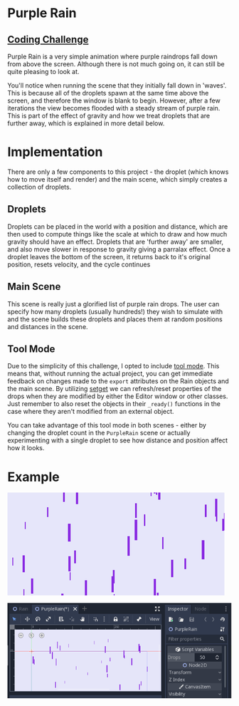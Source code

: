 # Purple Rain
## [Coding Challenge](https://www.youtube.com/watch?v=KkyIDI6rQJI)

Purple Rain is a very simple animation where purple raindrops fall down from above the screen. Although there is not much going on, it can still be quite pleasing to look at.

You'll notice when running the scene that they initially fall down in 'waves'. This is because all of the droplets spawn at the same time above the screen, and therefore the window is blank to begin. However, after a few iterations the view becomes flooded with a steady stream of purple rain. This is part of the effect of gravity and how we treat droplets that are further away, which is explained in more detail below.

# Implementation
There are only a few components to this project - the droplet (which knows how to move itself and render) and the main scene, which simply creates a collection of droplets.

## Droplets
Droplets can be placed in the world with a position and distance, which are then used to compute things like the scale at which to draw and how much gravity should have an effect. Droplets that are 'further away' are smaller, and also move slower in response to gravity giving a parralax effect. Once a droplet leaves the bottom of the screen, it returns back to it's original position, resets velocity, and the cycle continues

## Main Scene
This scene is really just a glorified list of purple rain drops. The user can specify how many droplets (usually hundreds!) they wish to simulate with and the scene builds these droplets and places them at random positions and distances in the scene.

## Tool Mode
Due to the simplicity of this challenge, I opted to include [tool mode](https://docs.godotengine.org/en/latest/getting_started/scripting/gdscript/gdscript_basics.html#tool-mode). This means that, without running the actual project, you can get immediate feedback on changes made to the `export` attributes on the Rain objects and the main scene. By utilizing [setget](https://docs.godotengine.org/en/3.1/getting_started/scripting/gdscript/gdscript_basics.html#setters-getters) we can refresh/reset properties of the drops when they are modified by either the Editor window or other classes. Just remember to also reset the objects in their `_ready()` functions in the case where they aren't modified from an external object.

You can take advantage of this tool mode in both scenes - either by changing the droplet count in the `PurpleRain` scene or actually experimenting with a single droplet to see how distance and position affect how it looks.

# Example
![Purple Rain!](./purple_rain.gif)

![Tool Mode!](./tool_mode.gif)
